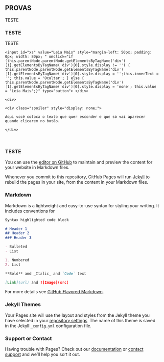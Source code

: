 ## PROVAS

TESTE
### TESTE
TESTE
<div class="divspoiler"> 

 
 <div class="pre-spoiler">

    <input id="xs" value="Leia Mais" style="margin-left: 50px; padding: 0px; width: 80px; " onclick="if (this.parentNode.parentNode.getElementsByTagName('div')[1].getElementsByTagName('div')[0].style.display != '') { this.parentNode.parentNode.getElementsByTagName('div')[1].getElementsByTagName('div')[0].style.display = '';this.innerText = ''; this.value = 'Ocultar'; } else { this.parentNode.parentNode.getElementsByTagName('div')[1].getElementsByTagName('div')[0].style.display = 'none'; this.value = 'Leia Mais';}" type="button"> </div>

    <div>

    <div class="spoiler" style="display: none;">

    Aqui você coloca o texto que quer esconder e que só vai aparecer quando clicarem no botão.
    
    </div>
   </br>

  

### TESTE
You can use the [editor on GitHub](https://github.com/concursado/diplomata/edit/master/index.md) to maintain and preview the content for your website in Markdown files.

Whenever you commit to this repository, GitHub Pages will run [Jekyll](https://jekyllrb.com/) to rebuild the pages in your site, from the content in your Markdown files.

### Markdown

Markdown is a lightweight and easy-to-use syntax for styling your writing. It includes conventions for

```markdown
Syntax highlighted code block

# Header 1
## Header 2
### Header 3

- Bulleted
- List

1. Numbered
2. List

**Bold** and _Italic_ and `Code` text

[Link](url) and ![Image](src)
```

For more details see [GitHub Flavored Markdown](https://guides.github.com/features/mastering-markdown/).

### Jekyll Themes

Your Pages site will use the layout and styles from the Jekyll theme you have selected in your [repository settings](https://github.com/concursado/diplomata/settings). The name of this theme is saved in the Jekyll `_config.yml` configuration file.

### Support or Contact

Having trouble with Pages? Check out our [documentation](https://help.github.com/categories/github-pages-basics/) or [contact support](https://github.com/contact) and we’ll help you sort it out.
